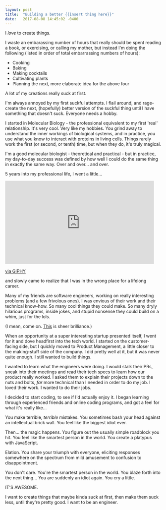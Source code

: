 ```yaml
---
layout: post
title:  "Building a better {{insert thing here}}"
date:   2017-08-08 14:45:02 -0400
---
```


I *love* to create things.

I waste an embarassing number of hours that really should be spent reading a book, or exercising, or calling my mother, but instead I'm doing the following (listed in order of total embarrassing numbers of hours):

* Cooking 
* Baking
* Making cocktails
* Cultivating plants
* Planning the next, more elaborate idea for the above four

A lot of my creations really suck at first. 

I'm always annoyed by my first suckful attempts. I flail around, and rage-create the next, (hopefully) better version of the suckful thing until I have something that doesn't suck. Everyone needs a hobby.

I started in Molecular Biology - the professional equivalent to my first 'real' relationship. It's very cool. Very like my hobbies. You grind away to understand the inner workings of biological systems, and in practice, you use what you know to interact with proteins in living cells. Things rarely work the first (or second, or tenth) time, but when they do, it's truly magical.  

I'm a good molecular biologist - theoretical and practical - but in practice, my day-to-day success was defined by how well I could do the same thing in exactly the same way. Over and over... and over.

5 years into my professional life, I went a little...

<iframe src="https://giphy.com/embed/LxYxjcPVWoUvu" width="480" height="269" frameBorder="0" class="giphy-embed" allowFullScreen></iframe><p><a href="https://giphy.com/gifs/insanity-LxYxjcPVWoUvu">via GIPHY</a></p>

and slowly came to realize that I was in the wrong place for a lifelong career.

Many of my friends are software engineers, working on really interesting problems (and a few frivolous ones). I was envious of their work and their technical know-how. So many cool things they could make. So many dryly hilarious programs, inside jokes, and stupid nonsense they could build on a whim, just for the lols. 

(I mean, come on. [This](http://terriblecolors.com/) is sheer brilliance.)

When an opportunity at a super interesting startup presented itself, I went for it and dove headfirst into the tech world. I started on the customer-facing side, but I quickly moved to Product Management, a little closer to the making-stuff side of the company. I did pretty well at it, but it was never quite enough. I still wanted to build things. 

I wanted to learn what the engineers were doing. I would stalk their PRs, sneak into their meetings and read their tech specs to learn how our product really worked. I asked them to explain their projects down to the nuts and bolts, *far* more technical than I needed in order to do my job. I loved their work. I wanted to do their jobs.

I decided to start coding, to see if I'd actually enjoy it. I began learning through experienced friends and online coding programs, and got a feel for what it's really like... 

You make terrible, *terrible* mistakes. You sometimes bash your head against an intellectual brick wall. You feel like the biggest idiot ever.

Then... the magic happens. You figure out the usually simple roadblock you hit. You feel like the smartest person in the world. You create a platypus with JavaScript.

<blockquote class="imgur-embed-pub" lang="en" data-id="a/If9hD"><a href="//imgur.com/If9hD"></a></blockquote><script async src="//s.imgur.com/min/embed.js" charset="utf-8"></script>

Elation. You share your triumph with everyone, eliciting responses somewhere on the spectrum from mild amusement to confusion to disappointment. 

You don't care. You're the smartest person in the world. You blaze forth into the next thing... You are suddenly an idiot again. You cry a little. 

IT'S AWESOME.

I want to create things that maybe kinda suck at first, then make them suck less, until they're pretty good.
I want to be an engineer.
